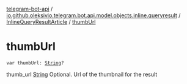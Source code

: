 [telegram-bot-api](../../index.md) / [io.github.oleksivio.telegram.bot.api.model.objects.inline.queryresult](../index.md) / [InlineQueryResultArticle](index.md) / [thumbUrl](./thumb-url.md)

# thumbUrl

`var thumbUrl: `[`String`](https://kotlinlang.org/api/latest/jvm/stdlib/kotlin/-string/index.html)`?`

thumb_url [String](https://kotlinlang.org/api/latest/jvm/stdlib/kotlin/-string/index.html) Optional. Url of the thumbnail for the result

